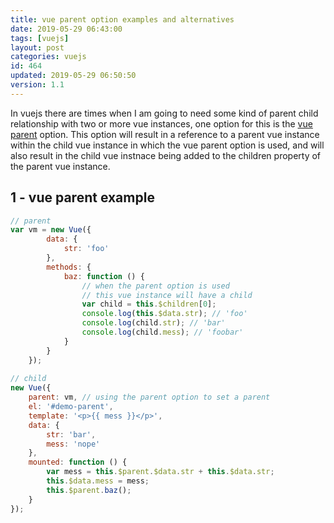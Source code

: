 ```yaml
---
title: vue parent option examples and alternatives
date: 2019-05-29 06:43:00
tags: [vuejs]
layout: post
categories: vuejs
id: 464
updated: 2019-05-29 06:50:50
version: 1.1
---
```


In vuejs there are times when I am going to need some kind of parent child relationship with two or more vue instances, one option for this is the [vue parent](https://vuejs.org/v2/api/#parent) option. This option will result in a reference to a parent vue instance within the child vue instance in which the vue parent option is used, and will also result in the child vue instnace being added to the children property of the parent vue instance.

<!-- more -->

## 1 - vue parent example

```js
// parent
var vm = new Vue({
        data: {
            str: 'foo'
        },
        methods: {
            baz: function () {
                // when the parent option is used
                // this vue instance will have a child
                var child = this.$children[0];
                console.log(this.$data.str); // 'foo'
                console.log(child.str); // 'bar'
                console.log(child.mess); // 'foobar'
            }
        }
    });
 
// child
new Vue({
    parent: vm, // using the parent option to set a parent
    el: '#demo-parent',
    template: '<p>{{ mess }}</p>',
    data: {
        str: 'bar',
        mess: 'nope'
    },
    mounted: function () {
        var mess = this.$parent.$data.str + this.$data.str;
        this.$data.mess = mess;
        this.$parent.baz();
    }
});
```